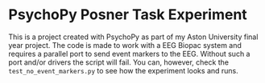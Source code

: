 # PsychoPy Posner Task Experiment
This is a project created with PsychoPy as part of my Aston University final year project. The code is made to work with a EEG Biopac system and requires a parallel port to send event markers to the EEG. Without such a port and/or drivers the script will fail. You can, however, check the `test_no_event_markers.py` to see how the experiment looks and runs. 